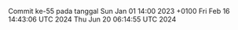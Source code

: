 Commit ke-55 pada tanggal Sun Jan 01 14:00 2023 +0100
Fri Feb 16 14:43:06 UTC 2024
Thu Jun 20 06:14:55 UTC 2024
